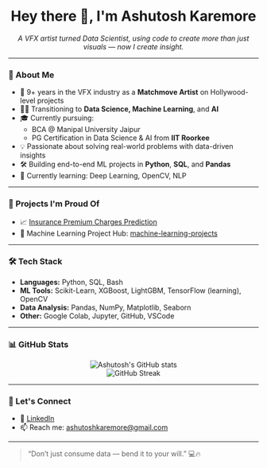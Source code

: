<h1 align="center">Hey there 👋, I'm Ashutosh Karemore</h1>

<p align="center">
  <em>A VFX artist turned Data Scientist, using code to create more than just visuals — now I create insight.</em>
</p>

---

### 🧠 About Me

- 🎥 9+ years in the VFX industry as a **Matchmove Artist** on Hollywood-level projects
- 👨‍💻 Transitioning to **Data Science, Machine Learning**, and **AI**
- 🎓 Currently pursuing:
  - BCA @ Manipal University Jaipur
  - PG Certification in Data Science & AI from **IIT Roorkee**
- 💡 Passionate about solving real-world problems with data-driven insights
- 🛠 Building end-to-end ML projects in **Python**, **SQL**, and **Pandas**
- 🌱 Currently learning: Deep Learning, OpenCV, NLP

---

### 🚀 Projects I'm Proud Of

- 📈 [Insurance Premium Charges Prediction](https://github.com/ashutoshkaremore/machine-learning-projects/tree/main/Insurance%20Premium%20Charges%20Prediction)
- 🧠 Machine Learning Project Hub: [machine-learning-projects](https://github.com/ashutoshkaremore/machine-learning-projects)

---

### 🛠️ Tech Stack

- **Languages:** Python, SQL, Bash
- **ML Tools:** Scikit-Learn, XGBoost, LightGBM, TensorFlow (learning), OpenCV
- **Data Analysis:** Pandas, NumPy, Matplotlib, Seaborn
- **Other:** Google Colab, Jupyter, GitHub, VSCode

---

### 📊 GitHub Stats

<p align="center">
  <img src="https://github-readme-stats.vercel.app/api?username=ashutoshkaremore&show_icons=true&theme=radical" alt="Ashutosh's GitHub stats" />
  <br>
  <img src="https://github-readme-streak-stats.herokuapp.com/?user=ashutoshkaremore&theme=radical" alt="GitHub Streak" />
</p>

---

### 🔗 Let's Connect

- 💼 [LinkedIn](https://www.linkedin.com/in/ashutoshkaremore)
- 📫 Reach me: ashutoshkaremore@gmail.com

---

> “Don’t just consume data — bend it to your will.” 💻🔥

